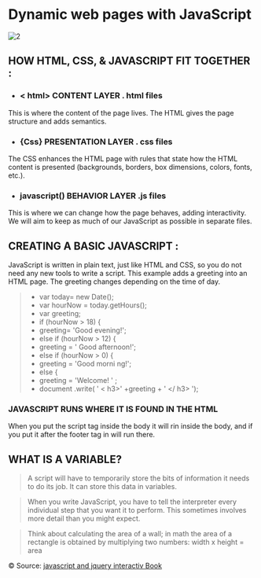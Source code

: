 # Dynamic web pages with JavaScript
![2](https://blogjob.com/trmeson/files/2019/08/JavaScript-code-410x370.jpg)
## HOW HTML, CSS, & JAVASCRIPT FIT TOGETHER :
- ### < html> CONTENT LAYER . html files 
This is where the content of the page lives. The HTML gives the page structure and adds semantics. 
- ###  {Css} PRESENTATION LAYER . css files
The CSS enhances the HTML page with rules that state how the HTML content is presented (backgrounds, borders, box dimensions, colors, fonts, etc.).
- ### javascript() BEHAVIOR LAYER .js files
This is where we can change how the page behaves, adding interactivity. We will aim to keep as much of our JavaScript as possible in separate files. 
## CREATING A BASIC JAVASCRIPT : 
JavaScript is written in plain text, just like HTML and CSS, so you do not need any new tools to write a script. This example adds a greeting into an HTML page. The greeting changes depending on the time of day. 
> - var today= new Date();
>- var hourNow = today.getHours();
>- var greeting;
>- if (hourNow > 18) {
>- greeting= 'Good evening!';
>- else if (hourNow > 12) {
>- greeting = ' Good afternoon!';
>- else if (hourNow > 0) {
>- greeting = 'Good morni ng!';
>- else {
>- greeting = 'Welcome! ' ;
>- document .write( ' < h3>' +greeting + ' </ h3> ');

### JAVASCRIPT RUNS WHERE IT IS FOUND IN THE HTML 

When you put the script tag inside the body it will rin inside the body, and if you put it after the footer tag in will run there.

## WHAT IS A VARIABLE? 
> A script will have to temporarily store the bits of information it needs to do its job. It can store this data in variables.

> When you write JavaScript, you have to tell the interpreter every individual step that you want it to perform. This sometimes involves more detail than you might expect.

>Think about calculating the area of a wall; in math
the area of a rectangle is obtained by multiplying two
numbers:
> width x height = area 

&copy; Source: [javascript and jquery interactiv Book](https://slack-files.com/files-pri-safe/TNGRRLUMA-F01TTSXQT5M/javascript_and_jquery_interactive_jon_du.pdf?c=1618418988-21b29523d81fd117)